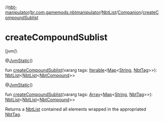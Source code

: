 //[nbt-manipulator](../../../../index.md)/[br.com.gamemods.nbtmanipulator](../../index.md)/[NbtList](../index.md)/[Companion](index.md)/[createCompoundSublist](create-compound-sublist.md)

# createCompoundSublist

[jvm]\

@[JvmStatic](https://kotlinlang.org/api/latest/jvm/stdlib/kotlin.jvm/-jvm-static/index.html)()

fun [createCompoundSublist](create-compound-sublist.md)(vararg tags: [Iterable](https://kotlinlang.org/api/latest/jvm/stdlib/kotlin.collections/-iterable/index.html)<[Map](https://kotlinlang.org/api/latest/jvm/stdlib/kotlin.collections/-map/index.html)<[String](https://kotlinlang.org/api/latest/jvm/stdlib/kotlin/-string/index.html), [NbtTag](../../-nbt-tag/index.md)>>): [NbtList](../index.md)<[NbtList](../index.md)<[NbtCompound](../../-nbt-compound/index.md)>>

@[JvmStatic](https://kotlinlang.org/api/latest/jvm/stdlib/kotlin.jvm/-jvm-static/index.html)()

fun [createCompoundSublist](create-compound-sublist.md)(vararg tags: [Array](https://kotlinlang.org/api/latest/jvm/stdlib/kotlin/-array/index.html)<[Map](https://kotlinlang.org/api/latest/jvm/stdlib/kotlin.collections/-map/index.html)<[String](https://kotlinlang.org/api/latest/jvm/stdlib/kotlin/-string/index.html), [NbtTag](../../-nbt-tag/index.md)>>): [NbtList](../index.md)<[NbtList](../index.md)<[NbtCompound](../../-nbt-compound/index.md)>>

Returns a [NbtList](../index.md) contained all elements wrapped in the appropriated [NbtTag](../../-nbt-tag/index.md).
